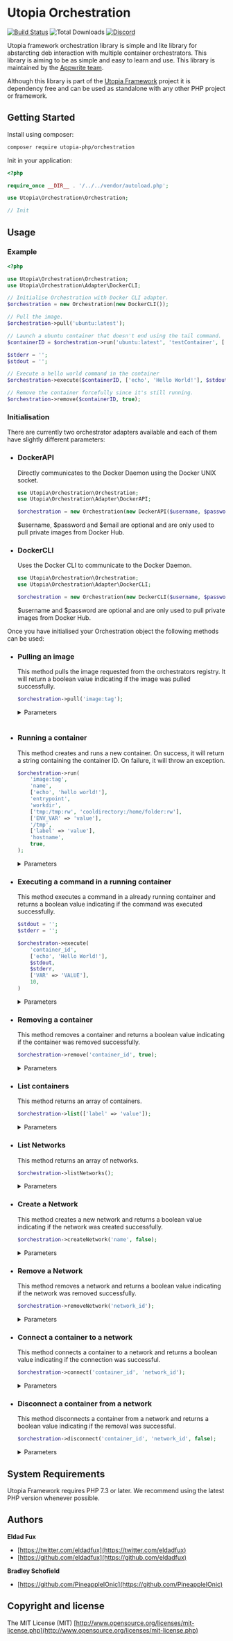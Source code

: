 # Utopia Orchestration

[![Build Status](https://app.travis-ci.com/utopia-php/orchestration.svg?branch=main)](https://app.travis-ci.com/github/utopia-php/orchestration)
![Total Downloads](https://img.shields.io/packagist/dt/utopia-php/orchestration.svg)
[![Discord](https://img.shields.io/discord/564160730845151244?label=discord)](https://appwrite.io/discord)

Utopia framework orchestration library is simple and lite library for abstarcting deb interaction with multiple container orchestrators. This library is aiming to be as simple and easy to learn and use. This library is maintained by the [Appwrite team](https://appwrite.io).

Although this library is part of the [Utopia Framework](https://github.com/utopia-php/framework) project it is dependency free and can be used as standalone with any other PHP project or framework.

## Getting Started

Install using composer:
```bash
composer require utopia-php/orchestration
```

Init in your application:
```php
<?php

require_once __DIR__ . '/../../vendor/autoload.php';

use Utopia\Orchestration\Orchestration;

// Init

```

## Usage

### Example
```php
<?php

use Utopia\Orchestration\Orchestration;
use Utopia\Orchestration\Adapter\DockerCLI;

// Initialise Orchestration with Docker CLI adapter.
$orchestration = new Orchestration(new DockerCLI());

// Pull the image.
$orchestration->pull('ubuntu:latest');

// Launch a ubuntu container that doesn't end using the tail command.
$containerID = $orchestration->run('ubuntu:latest', 'testContainer', ['tail', '-f', '/dev/null']);

$stderr = '';
$stdout = '';

// Execute a hello world command in the container
$orchestration->execute($containerID, ['echo', 'Hello World!'], $stdout, $stderr);

// Remove the container forcefully since it's still running.
$orchestration->remove($containerID, true);
```

### Initialisation

There are currently two orchestrator adapters available and each of them have slightly different parameters:

- ### DockerAPI
    Directly communicates to the Docker Daemon using the Docker UNIX socket.

    ```php
    use Utopia\Orchestration\Orchestration;
    use Utopia\Orchestration\Adapter\DockerAPI;

    $orchestration = new Orchestration(new DockerAPI($username, $password, $email));
    ```
    $username, $password and $email are optional and are only used to pull private images from Docker Hub.

- ### DockerCLI
    Uses the Docker CLI to communicate to the Docker Daemon.
    ```php
    use Utopia\Orchestration\Orchestration;
    use Utopia\Orchestration\Adapter\DockerCLI;

    $orchestration = new Orchestration(new DockerCLI($username, $password));
    ```
    $username and $password are optional and are only used to pull private images from Docker Hub.

Once you have initialised your Orchestration object the following methods can be used:

- ### Pulling an image
    This method pulls the image requested from the orchestrators registry. It will return a boolean value indicating if the image was pulled successfully.

    ```php
    $orchestration->pull('image:tag');
    ```

    <details>
    <summary>
    Parameters
    </summary>
    <br>

    - `image` [String] [Required]

        The image to pull from the registry.

    </details>
    <br>

- ### Running a container
    This method creates and runs a new container. On success, it will return a string containing the container ID. On failure, it will throw an exception.

    ```php
    $orchestration->run(
        'image:tag',
        'name',
        ['echo', 'hello world!'],
        'entrypoint',
        'workdir',
        ['tmp:/tmp:rw', 'cooldirectory:/home/folder:rw'],
        ['ENV_VAR' => 'value'],
        '/tmp',
        ['label' => 'value'],
        'hostname',
        true,
    );
    ```

    <details>
    <summary>
    Parameters
    </summary>
    <br>

    - `image` [String] [Required]

        The image to base the container off.

    - `name` [String] [Required]

        The name given to the container.

    - `command` [Array]

        The command to run in the container seperated into a array.
    
    - `entrypoint` [String]

        The executable to run in the container.

    - `workdir` [String]

        The default directory in which the container commands will run.

    - `volumes` [Array]

        The volumes to attach to the container.
    
    - `env` [Array]

        The environment variables to set in the container.
    
    - `mountFolder` [String]

        A folder that will be automatically mounted to /tmp in the container

    - `labels` [Array]

        The labels to set on the container.

    - `hostname` [String]

        The hostname to set on the container.

    - `remove` [Boolean]
  
        Whether to remove the container once it exits.

    </details>


- ### Executing a command in a running container

    This method executes a command in a already running container and returns a boolean value indicating if the command was executed successfully.

    ```php
    $stdout = '';
    $stderr = '';

    $orchestraton->execute(
        'container_id',
        ['echo', 'Hello World!'],
        $stdout,
        $stderr,
        ['VAR' => 'VALUE'],
        10,
    )
    ```

    <details>
    <summary>
    Parameters
    </summary>
    <br>

    - `container_id` [String] [Required]

        The ID of the container to execute the command in.
    
    - `command` [Array] [Required]

        The command to execute in the container.

    - `stdout` [String] [Reference]

        The variable to store the stdout of the command in.

    - `stderr` [String] [Reference]

        The variable to store the stderr of the command in.

    - `env` [Array]

        The environment variables to set while executing the command.

    - `timeout` [Integer]

        The timeout in seconds to wait for the command to finish.

    </details>

- ### Removing a container

    This method removes a container and returns a boolean value indicating if the container was removed successfully.

    ```php
    $orchestration->remove('container_id', true);
    ```

    <details>
    <summary>
    Parameters
    </summary>
    <br>

    - `container_id` [String] [Required]

        The ID of the container to remove.

    - `force` [Boolean]

        Whether to force remove the container.

    </details>

- ### List containers
    
    This method returns an array of containers.

    ```php
    $orchestration->list(['label' => 'value']);
    ```

    <details>
    <summary>
    Parameters
    </summary>
    <br>

    - `filters` [Array]

        Filters to apply to the list of containers.

    </details>

- ### List Networks
    
    This method returns an array of networks.

    ```php
    $orchestration->listNetworks();
    ```

    <details>
    <summary>
    Parameters
    </summary>
    <br>

    This method has no parameters

    </details>

- ### Create a Network
    
    This method creates a new network and returns a boolean value indicating if the network was created successfully.

    ```php
    $orchestration->createNetwork('name', false);
    ```

    <details>
    <summary>
    Parameters
    </summary>
    <br>

    - `name` [String] [Required]

        The name of the network.

    - `internal` [Boolean]

        Whether to set the network to be an internal network.

    </details>

- ### Remove a Network

    This method removes a network and returns a boolean value indicating if the network was removed successfully.

    ```php
    $orchestration->removeNetwork('network_id');
    ```

    <details>
    <summary>
    Parameters
    </summary>
    <br>

    - `network_id` [String] [Required]

        The ID of the network to remove.

    </details>

- ### Connect a container to a network

    This method connects a container to a network and returns a boolean value indicating if the connection was successful.

    ```php
    $orchestration->connect('container_id', 'network_id');
    ```

    <details>
    <summary>
    Parameters
    </summary>
    <br>

    - `container_id` [String] [Required]

        The ID of the container to connect to the network.

    - `network_id` [String] [Required]

        The ID of the network to connect to.

    </details>

- ### Disconnect a container from a network

    This method disconnects a container from a network and returns a boolean value indicating if the removal was successful.

    ```php
    $orchestration->disconnect('container_id', 'network_id', false);
    ```

    <details>
    <summary>
    Parameters
    </summary>
    <br>

    - `container_id` [String] [Required]

        The ID of the container to disconnect from the network.

    - `network_id` [String] [Required]

        The ID of the network to disconnect from.

    - `force` [Boolean]

        Whether to force disconnect the container.

    </details>


## System Requirements

Utopia Framework requires PHP 7.3 or later. We recommend using the latest PHP version whenever possible.

## Authors

**Eldad Fux**

+ [https://twitter.com/eldadfux](https://twitter.com/eldadfux)
+ [https://github.com/eldadfux](https://github.com/eldadfux)

**Bradley Schofield**

+ [https://github.com/PineappleIOnic](https://github.com/PineappleIOnic)

## Copyright and license

The MIT License (MIT) [http://www.opensource.org/licenses/mit-license.php](http://www.opensource.org/licenses/mit-license.php)
